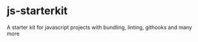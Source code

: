 # js-starterkit
A starter kit for javascript projects with bundling, linting, githooks and many more

